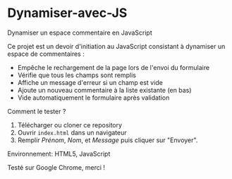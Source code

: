 # Dynamiser-avec-JS
Dynamiser un espace commentaire en JavaScript 

Ce projet est un devoir d'initiation au JavaScript consistant à dynamiser un espace de commentaires :
- Empêche le rechargement de la page lors de l'envoi du formulaire
- Vérifie que tous les champs sont remplis
- Affiche un message d'erreur si un champ est vide
- Ajoute un nouveau commentaire à la liste existante (en bas)
- Vide automatiquement le formulaire après validation


Comment le tester ?
1. Télécharger ou cloner ce repository
2. Ouvrir `index.html` dans un navigateur
3. Remplir *Prénom*, *Nom*, et *Message* puis cliquer sur "Envoyer".


Environnement: HTML5, JavaScript  

Testé sur Google Chrome, merci !

